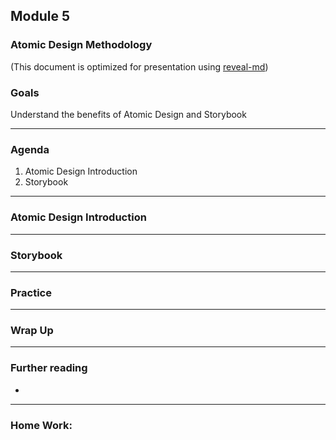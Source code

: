 ## Module 5
### Atomic Design Methodology
(This document is optimized for presentation using [reveal-md](https://github.com/webpro/reveal-md))

### Goals
Understand the benefits of Atomic Design and Storybook

---

### Agenda
1. Atomic Design Introduction
2. Storybook

---

### Atomic Design Introduction

---

### Storybook

---

### Practice

---

### Wrap Up

---

### Further reading
* []()

---

### Home Work:


